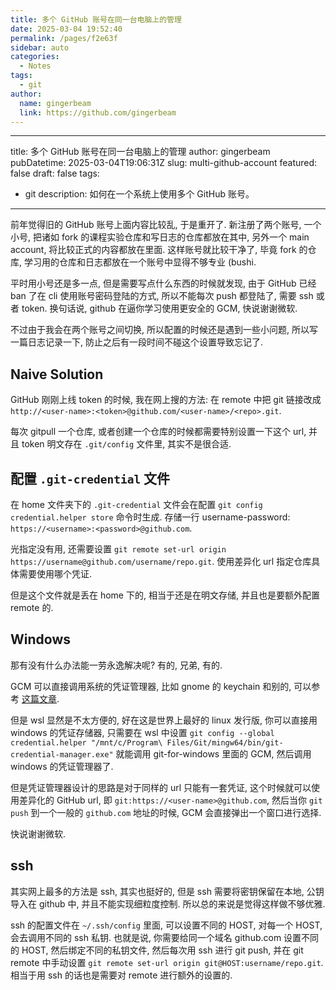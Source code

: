 ```yaml
---
title: 多个 GitHub 账号在同一台电脑上的管理
date: 2025-03-04 19:52:40
permalink: /pages/f2e63f
sidebar: auto
categories:
  - Notes
tags:
  - git
author:
  name: gingerbeam
  link: https://github.com/gingerbeam
---
```


---
title: 多个 GitHub 账号在同一台电脑上的管理
author: gingerbeam
pubDatetime: 2025-03-04T19:06:31Z
slug: multi-github-account
featured: false
draft: false
tags:
  - git
description:
  如何在一个系统上使用多个 GitHub 账号。
---

前年觉得旧的 GitHub 账号上面内容比较乱, 于是重开了. 新注册了两个账号, 一个小号, 把诸如 fork 的课程实验仓库和写日志的仓库都放在其中, 另外一个 main account, 将比较正式的内容都放在里面. 这样账号就比较干净了, 毕竟 fork 的仓库, 学习用的仓库和日志都放在一个账号中显得不够专业 (bushi.

平时用小号还是多一点, 但是需要写点什么东西的时候就发现, 由于 GitHub 已经 ban 了在 cli 使用账号密码登陆的方式, 所以不能每次 push 都登陆了, 需要 ssh 或者 token. 换句话说, github 在逼你学习使用更安全的 GCM, 快说谢谢微软.

不过由于我会在两个账号之间切换, 所以配置的时候还是遇到一些小问题, 所以写一篇日志记录一下, 防止之后有一段时间不碰这个设置导致忘记了.

## Naive Solution

GitHub 刚刚上线 token 的时候, 我在网上搜的方法: 在 remote 中把 git 链接改成 `http://<user-name>:<token>@github.com/<user-name>/<repo>.git`.

每次 gitpull 一个仓库, 或者创建一个仓库的时候都需要特别设置一下这个 url, 并且 token 明文存在 `.git/config` 文件里, 其实不是很合适.

## 配置 `.git-credential` 文件

在 home 文件夹下的 `.git-credential` 文件会在配置 `git config credential.helper store` 命令时生成. 存储一行 username-password: `https://<username>:<password>@github.com`.

光指定没有用, 还需要设置 `git remote set-url origin https://username@github.com/username/repo.git`. 使用差异化 url 指定仓库具体需要使用哪个凭证.

但是这个文件就是丢在 home 下的, 相当于还是在明文存储, 并且也是要额外配置 remote 的.

## Windows

那有没有什么办法能一劳永逸解决呢? 有的, 兄弟, 有的.

GCM 可以直接调用系统的凭证管理器, 比如 gnome 的 keychain 和别的, 可以参考 [这篇文章](https://www.cnblogs.com/apocelipes/p/14491762.html).

但是 wsl 显然是不太方便的, 好在这是世界上最好的 linux 发行版, 你可以直接用 windows 的凭证存储器, 只需要在 wsl 中设置 `git config --global credential.helper "/mnt/c/Program\ Files/Git/mingw64/bin/git-credential-manager.exe"` 就能调用 git-for-windows 里面的 GCM, 然后调用 windows 的凭证管理器了.

但是凭证管理器设计的思路是对于同样的 url 只能有一套凭证, 这个时候就可以使用差异化的 GitHub url, 即 `git:https://<user-name>@github.com`, 然后当你 `git push` 到一个一般的 `github.com` 地址的时候, GCM 会直接弹出一个窗口进行选择.

快说谢谢微软.

## ssh

其实网上最多的方法是 ssh, 其实也挺好的, 但是 ssh 需要将密钥保留在本地, 公钥导入在 github 中, 并且不能实现细粒度控制. 所以总的来说是觉得这样做不够优雅.

ssh 的配置文件在 `~/.ssh/config` 里面, 可以设置不同的 HOST, 对每一个 HOST, 会去调用不同的 ssh 私钥. 也就是说, 你需要给同一个域名 github.com 设置不同的 HOST, 然后绑定不同的私钥文件, 然后每次用 ssh 进行 git push, 并在 git remote 中手动设置 `git remote set-url origin git@HOST:username/repo.git`. 相当于用 ssh 的话也是需要对 remote 进行额外的设置的.
